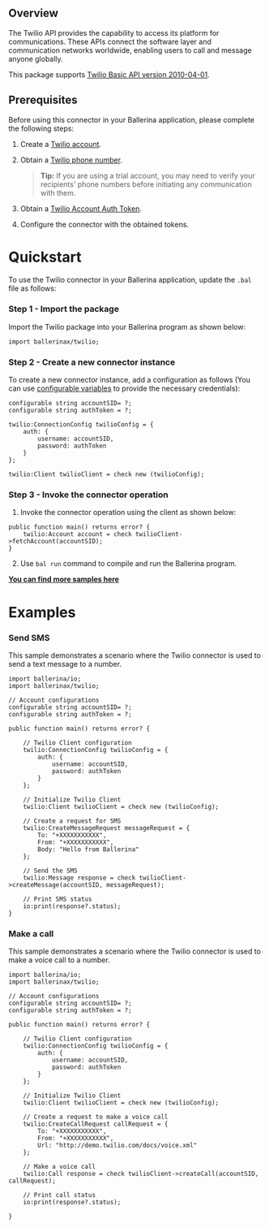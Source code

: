 ## Overview

The Twilio API provides the capability to access its platform for communications. These APIs connect the software layer and communication networks worldwide, enabling users to call and message anyone globally.

This package supports [Twilio Basic API version 2010-04-01](https://www.twilio.com/docs/all).

## Prerequisites

Before using this connector in your Ballerina application, please complete the following steps:

1. Create a [Twilio account](https://www.twilio.com/).

2. Obtain a [Twilio phone number](https://support.twilio.com/hc/en-us/articles/223136107-How-does-Twilio-s-Free-Trial-work-).

    > **Tip:** If you are using a trial account, you may need to verify your recipients' phone numbers before initiating any communication with them.

3. Obtain a [Twilio Account Auth Token](https://support.twilio.com/hc/en-us/articles/223136027-Auth-Tokens-and-How-to-Change-Them).

4. Configure the connector with the obtained tokens.

# Quickstart

To use the Twilio connector in your Ballerina application, update the `.bal` file as follows:

### Step 1 - Import the package

Import the Twilio package into your Ballerina program as shown below:

```ballerina
import ballerinax/twilio;
```

### Step 2 - Create a new connector instance

To create a new connector instance, add a configuration as follows (You can use [configurable variables](https://ballerina.io/learn/by-example/configurable.html) to provide the necessary credentials):

```ballerina
configurable string accountSID= ?;
configurable string authToken = ?;

twilio:ConnectionConfig twilioConfig = {
    auth: {
        username: accountSID,
        password: authToken
    }
};

twilio:Client twilioClient = check new (twilioConfig);
```

### Step 3 - Invoke the connector operation

1. Invoke the connector operation using the client as shown below:

```ballerina
public function main() returns error? {
    twilio:Account account = check twilioClient->fetchAccount(accountSID);
}
```

2. Use `bal run` command to compile and run the Ballerina program.

**[You can find more samples here](https://github.com/ballerina-platform/module-ballerinax-twilio/tree/master/examples)**

# Examples

### Send SMS
This sample demonstrates a scenario where the Twilio connector is used to send a text message to a number.

```ballerina
import ballerina/io;
import ballerinax/twilio;

// Account configurations
configurable string accountSID= ?;
configurable string authToken = ?;

public function main() returns error? {

    // Twilio Client configuration
    twilio:ConnectionConfig twilioConfig = {
        auth: {
            username: accountSID,
            password: authToken
        }
    };

    // Initialize Twilio Client
    twilio:Client twilioClient = check new (twilioConfig);

    // Create a request for SMS
    twilio:CreateMessageRequest messageRequest = {
        To: "+XXXXXXXXXXX",
        From: "+XXXXXXXXXXX",
        Body: "Hello from Ballerina"
    };

    // Send the SMS
    twilio:Message response = check twilioClient->createMessage(accountSID, messageRequest);

    // Print SMS status
    io:print(response?.status);
}
```

### Make a call
This sample demonstrates a scenario where the Twilio connector is used to make a voice call to a number.

```ballerina
import ballerina/io;
import ballerinax/twilio;

// Account configurations
configurable string accountSID= ?;
configurable string authToken = ?;

public function main() returns error? {

    // Twilio Client configuration
    twilio:ConnectionConfig twilioConfig = {
        auth: {
            username: accountSID,
            password: authToken
        }
    };

    // Initialize Twilio Client
    twilio:Client twilioClient = check new (twilioConfig);

    // Create a request to make a voice call
    twilio:CreateCallRequest callRequest = {
        To: "+XXXXXXXXXXX",
        From: "+XXXXXXXXXXX",
        Url: "http://demo.twilio.com/docs/voice.xml"
    };

    // Make a voice call
    twilio:Call response = check twilioClient->createCall(accountSID, callRequest);

    // Print call status
    io:print(response?.status);

}
```
